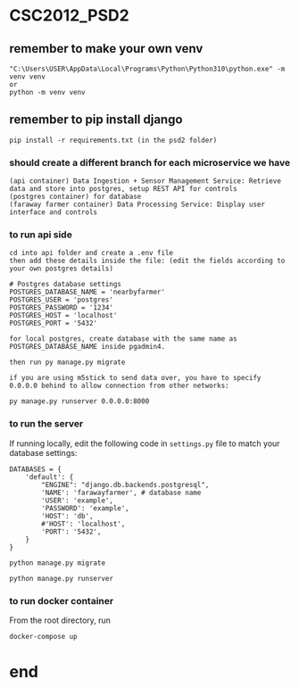 # CSC2012_PSD2

## remember to make your own venv
```
"C:\Users\USER\AppData\Local\Programs\Python\Python310\python.exe" -m venv venv
or
python -m venv venv
```

##  remember to pip install django

```
pip install -r requirements.txt (in the psd2 folder)
```

### should create a different branch for each microservice we have
```
(api container) Data Ingestion + Sensor Management Service: Retrieve data and store into postgres, setup REST API for controls
(postgres container) for database
(faraway farmer container) Data Processing Service: Display user interface and controls
```

### to run api side
```
cd into api folder and create a .env file
then add these details inside the file: (edit the fields according to your own postgres details)

# Postgres database settings
POSTGRES_DATABASE_NAME = 'nearbyfarmer'
POSTGRES_USER = 'postgres'
POSTGRES_PASSWORD = '1234'
POSTGRES_HOST = 'localhost'
POSTGRES_PORT = '5432'

for local postgres, create database with the same name as POSTGRES_DATABASE_NAME inside pgadmin4.

then run py manage.py migrate

if you are using m5stick to send data over, you have to specify 0.0.0.0 behind to allow connection from other networks:

py manage.py runserver 0.0.0.0:8000

```

### to run the server
If running locally, edit the following code in ```settings.py``` file to match your database settings:
```
DATABASES = {
    'default': {
        "ENGINE": "django.db.backends.postgresql",
        'NAME': 'farawayfarmer', # database name
        'USER': 'example',
        'PASSWORD': 'example',
        'HOST': 'db',
        #'HOST': 'localhost',
        'PORT': '5432',
    }
}
```
```
python manage.py migrate
```
```
python manage.py runserver
```


### to run docker container
From the root directory, run
```
docker-compose up
```
# end
